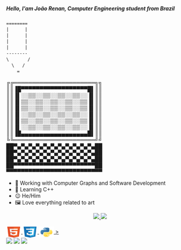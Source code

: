 ##### Hello, I'am João Renan, Computer Engineering student from Brazil #####
    ========
    |      |
    |      |
    |      |
    |      |
    --------                                                                
    \       /     
      \   /
        = 
        
        
╔╔══════════════════════╗╗ 
║║▐█▀▀▀▀▀▀▀▀▀▀▀▀▀▀▀▀▀▀█▌║║ 
║║▐▌░░▒▒░░▒▒░░▒▒░░▒▒░░▐▌║║ 
║║▐▌▒▒░░▒▒░░▒▒░░▒▒░░▒▒▐▌║║ 
║║▐▌▒▒░░▒▒░░▒▒░░▒▒░░▒▒▐▌║║ 
║║▐▌░░▒▒░░▒▒░░▒▒░░▒▒░░▐▌║║ 
║║▐▌▒▒░░▒▒░░▒▒░░▒▒░░▒▒▐▌║║ 
║║▐▌░░▒▒░░▒▒░░▒▒░░▒▒░░▐▌║║ 
║║▐█▄▄▄▄▄▄▄▄▄▄▄▄▄▄▄▄▄▄█▌║║ 
╚╚══════════════════════╝╝ 
██▀▄▀▄▀▄▀▄▀▄▀▄▀▄▀▄▀▄▀▄▀▄██ 
██▀▄▀▄▀▄▀▄▀▄▀▄▀▄▀▄▀▄▀▄▀▄██ 
██▀▄▀▄▀▄▀▄▀▄▀▄▀▄▀▄▀▄▀▄▀▄██ 
██▀▀▀▀▀▀▀▀▀▀▀▀▀▀▀▀▀▀▀▀▀▀██ 
▀▀▀▀▀▀▀▀▀▀▀▀▀▀▀▀▀▀▀▀▀▀▀▀▀▀

        
- 🔭 Working with Computer Graphs and Software Development
- 📘 Learning C++
- 😉 He/Him
- 🖼 Love everything related to art

<div align="center">
  <a href="https://github.com/loowdy">
  <img height="180em" src="https://github-readme-stats.vercel.app/api?username=LoowdY&show_icons=true&theme=dark&include_all_commits=true&count_private=true"/>
  <img height="180em" src="https://github-readme-stats.vercel.app/api/top-langs/?username=LoowdY&layout=compact&langs_count=7&theme=dark"/>
</div>
  <div style="display: inline_block"><br>   
  <img align="center" alt="Rafa-HTML" height="30" width="40" src="https://raw.githubusercontent.com/devicons/devicon/master/icons/html5/html5-original.svg">
  <img align="center" alt="Rafa-CSS" height="30" width="40" src="https://raw.githubusercontent.com/devicons/devicon/master/icons/css3/css3-original.svg">
  <img align="center" alt="Rafa-Python" height="30" width="40" src="https://raw.githubusercontent.com/devicons/devicon/master/icons/python/python-original.svg">
>
</div>
  <div> 
  <a href="https://www.instagram.com/joao.renan_/" target="_blank"><img src="https://img.shields.io/badge/-Instagram-%23E4405F?style=for-the-badge&logo=instagram&logoColor=white" target="_blank"></a>
  <a href = "mailto:jrenanlopes@gmail.com"><img src="https://img.shields.io/badge/-Gmail-%23333?style=for-the-badge&logo=gmail&logoColor=white" target="_blank"></a>
  <a href="https://www.linkedin.com/in/joão-renan-santanna-lopes-b4729a1b4/" target="_blank"><img src="https://img.shields.io/badge/-LinkedIn-%230077B5?style=for-the-badge&logo=linkedin&logoColor=white" target="_blank"></a> 
  </div>
